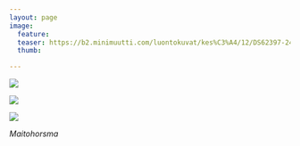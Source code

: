 ```yaml
---
layout: page
image:
  feature:
  teaser: https://b2.minimuutti.com/luontokuvat/kes%C3%A4/12/DS62397-245px.jpg
  thumb:

---
```


![](https://b2.minimuutti.com/luontokuvat/kes%C3%A4/12/DS62394-800px.jpg)

![](https://b2.minimuutti.com/luontokuvat/kes%C3%A4/12/DS62396-800px.jpg)

![](https://b2.minimuutti.com/luontokuvat/kes%C3%A4/12/DS62397-800px.jpg)

*Maitohorsma*
